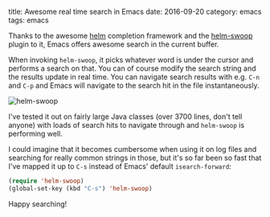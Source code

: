 title: Awesome real time search in Emacs
date: 2016-09-20
category: emacs
tags: emacs

Thanks to the awesome [helm](https://github.com/emacs-helm/helm)
completion framework and
the [helm-swoop](https://github.com/ShingoFukuyama/helm-swoop) plugin
to it, Emacs offers awesome search in the current buffer. 

When invoking `helm-swoop`, it picks whatever word is under the cursor
and performs a search on that. You can of course modify the search
string and the results update in real time. You can navigate search
results with e.g. `C-n` and `C-p` and Emacs will navigate to the
search hit in the file instantaneously.

<img
  class="centered"
  src="/graphics/2016/2016-09-20-helm-swoop.png"
  alt="helm-swoop"
/>

I've tested it out on fairly large Java classes (over 3700 lines,
don't tell anyone) with loads of search hits to navigate through and
`helm-swoop` is performing well. 

I could imagine that it becomes cumbersome when using it on log files
and searching for really common strings in those, but it's so far been
so fast that I've mapped it up to `C-s` instead of Emacs' default
`isearch-forward`:

```lisp
(require 'helm-swoop)
(global-set-key (kbd "C-s") 'helm-swoop)
```

Happy searching!





